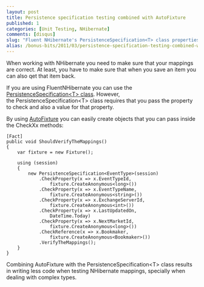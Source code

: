 ```yaml
---
layout: post
title: Persistence specification testing combined with AutoFixture
published: 1
categories: [Unit Testing, NHibernate]
comments: [disqus]
slug: "Fluent NHibernate's PersistenceSpecification<T> class properties filled with values generated by AutoFixture."
alias: /bonus-bits/2011/03/persistence-specification-testing-combined-with-autofixture.html
---
```

<p>When working with NHibernate you need to make sure that your mappings are correct. At least, you have to make sure that when you&nbsp;save an item you can also qet that item back.</p>
<p>If you are using FluentNHibernate you can use the <a href="https://github.com/jagregory/fluent-nhibernate/tree/master/src/FluentNHibernate/Testing" target="_blank">PersistenceSpecification&lt;T&gt; class</a>. However, the&nbsp;PersistenceSpecification&lt;T&gt; class requires that you pass the property to check and also a value for that property.</p>
<p>By using <a title="AutoFixture makes it easier for developers to do Test-Driven Development by automating non-relevant Test Fixture Setup, allowing the Test Developer to focus on the essentials of each test case." href="http://autofixture.codeplex.com/" target="_blank">AutoFixture</a> you can easily create objects that you can pass inside the CheckXx methods:</p>

```
[Fact]
public void ShouldVerifyTheMappings()
{
    var fixture = new Fixture();

    using (session)
    {
        new PersistenceSpecification<EventType>(session)
            .CheckProperty(x => x.EventTypeId, 
                fixture.CreateAnonymous<long>())
            .CheckProperty(x => x.EventTypeName, 
                fixture.CreateAnonymous<string>())
            .CheckProperty(x => x.ExchangeServerId, 
                fixture.CreateAnonymous<int>())
            .CheckProperty(x => x.LastUpdatedOn, 
                DateTime.Today)
            .CheckProperty(x => x.NextMarketId, 
                fixture.CreateAnonymous<long>())
            .CheckReference(x => x.Bookmaker, 
                fixture.CreateAnonymous<Bookmaker>())
            .VerifyTheMappings();
    }
}
```

<p>Combining&nbsp;AutoFixture with the PersistenceSpecification&lt;T&gt; class results in&nbsp;writing less code when testing NHibernate mappings, specially when dealing with complex types.</p>

